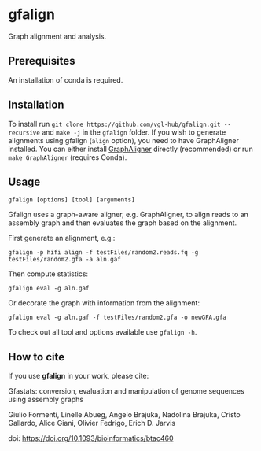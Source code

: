 # gfalign

Graph alignment and analysis.

## Prerequisites
An installation of conda is required.

## Installation

To install run `git clone https://github.com/vgl-hub/gfalign.git --recursive` and `make -j` in the `gfalign` folder.
If you wish to generate alignments using gfalign (`align` option), you need to have GraphAligner installed. You can either install [GraphAligner](https://github.com/maickrau/GraphAligner) directly (recommended) or run `make GraphAligner` (requires Conda).

## Usage

`gfalign [options] [tool] [arguments]`

Gfalign uses a graph-aware aligner, e.g. GraphAligner, to align reads to an assembly graph and then evaluates the graph based on the alignment.

First generate an alignment, e.g.:

`gfalign -p hifi align -f testFiles/random2.reads.fq -g testFiles/random2.gfa -a aln.gaf`

Then compute statistics:

`gfalign eval -g aln.gaf`

Or decorate the graph with information from the alignment:

`gfalign eval -g aln.gaf -f testFiles/random2.gfa -o newGFA.gfa`

To check out all tool and options available use `gfalign -h`.

## How to cite

If you use **gfalign** in your work, please cite:

Gfastats: conversion, evaluation and manipulation of genome sequences using assembly graphs

Giulio Formenti, Linelle Abueg, Angelo Brajuka, Nadolina Brajuka, Cristo Gallardo, Alice Giani, Olivier Fedrigo, Erich D. Jarvis

doi: https://doi.org/10.1093/bioinformatics/btac460
